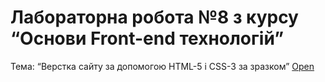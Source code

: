 # Лабораторна робота №8 з курсу “Основи Front-end технологій” 
Тема: “Верстка сайту за допомогою HTML-5 і CSS-3 за зразком”
[Open](https://masedko.github.io/basicfe/lab8/)
